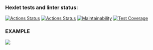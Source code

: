 ### Hexlet tests and linter status:
[![Actions Status](https://github.com/Femalopper/frontend-project-46/workflows/hexlet-check/badge.svg)](https://github.com/Femalopper/frontend-project-46/actions)
[![Actions Status](https://github.com/Femalopper/frontend-project-46/workflows/Node%20CI/badge.svg)](https://github.com/Femalopper/frontend-project-46/actions)
[![Maintainability](https://api.codeclimate.com/v1/badges/289c0c03d6d191f6410a/maintainability)](https://codeclimate.com/github/Femalopper/frontend-project-46/maintainability)
[![Test Coverage](https://api.codeclimate.com/v1/badges/289c0c03d6d191f6410a/test_coverage)](https://codeclimate.com/github/Femalopper/frontend-project-46/test_coverage)

### EXAMPLE
<a href="https://asciinema.org/a/PnAZKQomnyIwtRAet5yhezqxd" target="_blank"><img src="https://asciinema.org/a/PnAZKQomnyIwtRAet5yhezqxd.svg" /></a>